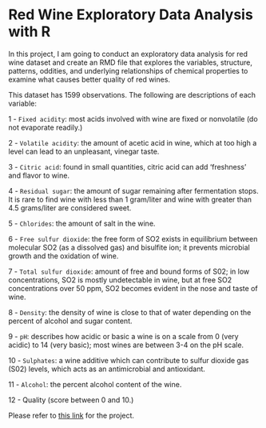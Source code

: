 <h1>Red Wine Exploratory Data Analysis with R</h1>

In this project, I am going to conduct an exploratory data analysis for red wine dataset and create an RMD file that explores the variables, structure, patterns, oddities, and underlying relationships of chemical properties to examine what causes better quality of red wines.

This dataset has 1599 observations. The following are descriptions of each variable:

1 - `Fixed acidity`: most acids involved with wine are fixed or nonvolatile (do not evaporate readily.)

2 - `Volatile acidity`: the amount of acetic acid in wine, which at too high a level can lead to an unpleasant, vinegar taste.

3 - `Citric acid`: found in small quantities, citric acid can add ‘freshness’ and flavor to wine.

4 - `Residual sugar`: the amount of sugar remaining after fermentation stops. It is rare to find wine with less than 1 gram/liter and wine with greater than 4.5 grams/liter are considered sweet.

5 - `Chlorides`: the amount of salt in the wine.

6 - `Free sulfur dioxide`: the free form of SO2 exists in equilibrium between molecular SO2 (as a dissolved gas) and bisulfite ion; it prevents microbial growth and the oxidation of wine.

7 - `Total sulfur dioxide`: amount of free and bound forms of S02; in low concentrations, SO2 is mostly undetectable in wine, but at free SO2 concentrations over 50 ppm, SO2 becomes evident in the nose and taste of wine.

8 - `Density`: the density of wine is close to that of water depending on the percent of alcohol and sugar content.

9 - `pH`: describes how acidic or basic a wine is on a scale from 0 (very acidic) to 14 (very basic); most wines are between 3-4 on the pH scale.

10 - `Sulphates`: a wine additive which can contribute to sulfur dioxide gas (S02) levels, which acts as an antimicrobial and antioxidant.

11 - `Alcohol`: the percent alcohol content of the wine.

12 - Quality (score between 0 and 10.)


Please refer to <a href='http://rpubs.com/aratakagan0412/396761'>this link</a> for the project.
